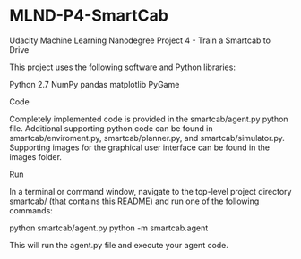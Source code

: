# MLND-P4-SmartCab
Udacity Machine Learning Nanodegree Project 4 - Train a Smartcab to Drive

This project uses the following software and Python libraries:

Python 2.7
NumPy
pandas
matplotlib
PyGame

Code

Completely implemented code is provided in the smartcab/agent.py python file. Additional supporting python code can be found in smartcab/enviroment.py, smartcab/planner.py, and smartcab/simulator.py. Supporting images for the graphical user interface can be found in the images folder. 

Run

In a terminal or command window, navigate to the top-level project directory smartcab/ (that contains this README) and run one of the following commands:

python smartcab/agent.py
python -m smartcab.agent

This will run the agent.py file and execute your agent code.
